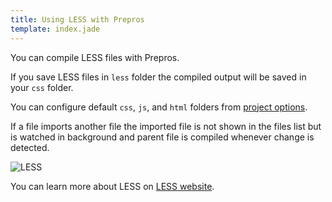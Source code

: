 ```yaml
---
title: Using LESS with Prepros
template: index.jade
---
```


You can compile LESS files with Prepros.

If you save LESS files in `less` folder the compiled output will be saved in your `css` folder.

You can configure default `css`, `js`, and `html` folders from [project options](projects.html).

If a file imports another file the imported file is not shown in the files list but is watched in background and parent file is compiled whenever change is detected.

![LESS](img/less/less.jpg)


You can learn more about LESS on [LESS website](http://lesscss.org).